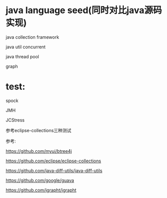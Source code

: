 # java language seed(同时对比java源码实现)
java collection framework

java util concurrent

java thread pool

graph

# test:

spock

JMH

JCStress

参考eclipse-collections三种测试

参考:

https://github.com/myui/btree4j

https://github.com/eclipse/eclipse-collections

https://github.com/java-diff-utils/java-diff-utils

https://github.com/google/guava

https://github.com/jgrapht/jgrapht
